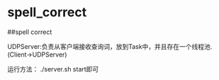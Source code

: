 spell_correct
=============

##spell correct

UDPServer:负责从客户端接收查询词，放到Task中，并且存在一个线程池.(Client->UDPServer)

运行方法：
./server.sh start即可
